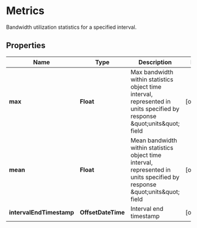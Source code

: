 

# Metrics

Bandwidth utilization statistics for a specified interval.

## Properties

| Name | Type | Description | Notes |
|------------ | ------------- | ------------- | -------------|
|**max** | **Float** | Max bandwidth within statistics object time interval, represented in units specified by response \&quot;units\&quot; field |  [optional] |
|**mean** | **Float** | Mean bandwidth within statistics object time interval, represented in units specified by response \&quot;units\&quot; field |  [optional] |
|**intervalEndTimestamp** | **OffsetDateTime** | Interval end timestamp |  [optional] |



